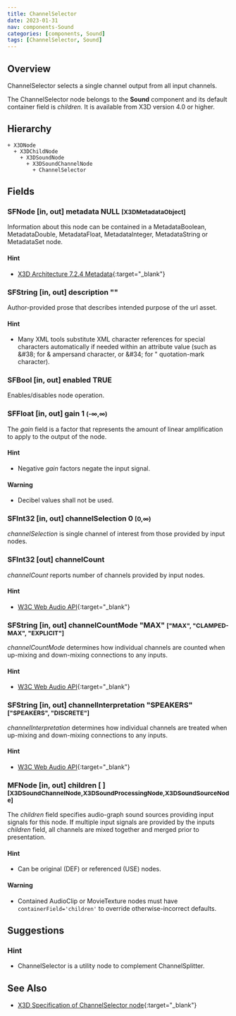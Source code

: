 ```yaml
---
title: ChannelSelector
date: 2023-01-31
nav: components-Sound
categories: [components, Sound]
tags: [ChannelSelector, Sound]
---
```

<style>
.post h3 {
   word-spacing: 0.2em;
}
</style>

## Overview

ChannelSelector selects a single channel output from all input channels.

The ChannelSelector node belongs to the **Sound** component and its default container field is *children.* It is available from X3D version 4.0 or higher.

## Hierarchy

```
+ X3DNode
  + X3DChildNode
    + X3DSoundNode
      + X3DSoundChannelNode
        + ChannelSelector
```

## Fields

### SFNode [in, out] **metadata** NULL <small>[X3DMetadataObject]</small>

Information about this node can be contained in a MetadataBoolean, MetadataDouble, MetadataFloat, MetadataInteger, MetadataString or MetadataSet node.

#### Hint

- [X3D Architecture 7.2.4 Metadata](https://www.web3d.org/specifications/X3Dv4Draft/ISO-IEC19775-1v4-IS.proof//Part01/components/core.html#Metadata){:target="_blank"}

### SFString [in, out] **description** ""

Author-provided prose that describes intended purpose of the url asset.

#### Hint

- Many XML tools substitute XML character references for special characters automatically if needed within an attribute value (such as &amp;#38; for &amp; ampersand character, or &amp;#34; for " quotation-mark character).

### SFBool [in, out] **enabled** TRUE

Enables/disables node operation.

### SFFloat [in, out] **gain** 1 <small>(-∞,∞)</small>

The *gain* field is a factor that represents the amount of linear amplification to apply to the output of the node.

#### Hint

- Negative *gain* factors negate the input signal.

#### Warning

- Decibel values shall not be used.

### SFInt32 [in, out] **channelSelection** 0 <small>[0,∞)</small>

*channelSelection* is single channel of interest from those provided by input nodes.

### SFInt32 [out] **channelCount**

*channelCount* reports number of channels provided by input nodes.

#### Hint

- [W3C Web Audio API](https://www.w3.org/TR/webaudio/#dom-audionode-channelcount){:target="_blank"}

### SFString [in, out] **channelCountMode** "MAX" <small>["MAX", "CLAMPED-MAX", "EXPLICIT"]</small>

*channelCountMode* determines how individual channels are counted when up-mixing and down-mixing connections to any inputs.

#### Hint

- [W3C Web Audio API](https://www.w3.org/TR/webaudio/#dom-audionode-channelcountmode){:target="_blank"}

### SFString [in, out] **channelInterpretation** "SPEAKERS" <small>["SPEAKERS", "DISCRETE"]</small>

*channelInterpretation* determines how individual channels are treated when up-mixing and down-mixing connections to any inputs.

#### Hint

- [W3C Web Audio API](https://www.w3.org/TR/webaudio/#dom-audionode-channelinterpretation){:target="_blank"}

### MFNode [in, out] **children** [ ] <small>[X3DSoundChannelNode,X3DSoundProcessingNode,X3DSoundSourceNode]</small>

The *children* field specifies audio-graph sound sources providing input signals for this node. If multiple input signals are provided by the inputs *children* field, all channels are mixed together and merged prior to presentation.

#### Hint

- Can be original (DEF) or referenced (USE) nodes.

#### Warning

- Contained AudioClip or MovieTexture nodes must have `containerField='children'` to override otherwise-incorrect defaults.

## Suggestions

### Hint

- ChannelSelector is a utility node to complement ChannelSplitter.

## See Also

- [X3D Specification of ChannelSelector node](https://www.web3d.org/documents/specifications/19775-1/V4.0/Part01/components/sound.html#ChannelSelector){:target="_blank"}

